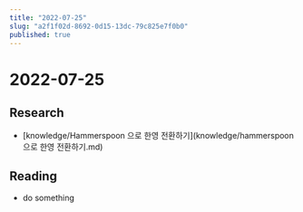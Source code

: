 ```yaml
---
title: "2022-07-25"
slug: "a2f1f02d-8692-0d15-13dc-79c825e7f0b0"
published: true
---
```


# 2022-07-25

## Research

- [knowledge/Hammerspoon 으로 한영 전환하기](knowledge/hammerspoon 으로 한영 전환하기.md)

## Reading

- do something